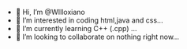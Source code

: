 - 👋 Hi, I’m @WIlloxiano
- 👀 I’m interested in coding html,java and css...
- 🌱 I’m currently learning C++ (.cpp) ...
- 💞️ I’m looking to collaborate on  nothing right now...

<!---
WIlloxiano/WIlloxiano is a ✨ special ✨ repository because its `README.md` (this file) appears on your GitHub profile.
You can click the Preview link to take a look at your changes.
--->
